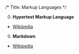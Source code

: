 /*
Title: Markup Languages
*/

0. **Hypertext Markup Language**

  * [Wikipedia](https://en.wikipedia.org/wiki/HTML)

0. **Markdown**

  * [Wikipedia](https://en.wikipedia.org/wiki/Markdown)
